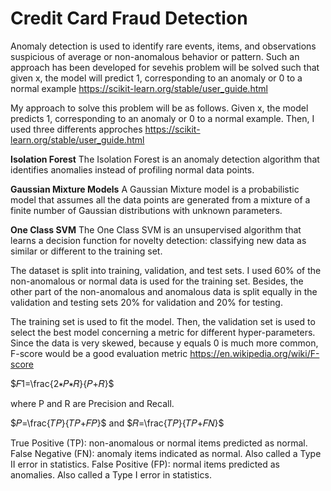 # Credit Card Fraud Detection

Anomaly detection is used to identify rare events, items, and observations suspicious of average or non-anomalous behavior or pattern. Such an approach has been developed for sevehis problem will be solved such that given x, the model will predict 1, corresponding to an anomaly or 0 to a normal example https://scikit-learn.org/stable/user_guide.html

My approach to solve this problem will be as follows. Given x, the model predicts 1, corresponding to an anomaly or 0 to a normal example. Then, I used three differents approches https://scikit-learn.org/stable/user_guide.html

**Isolation Forest**
  The Isolation Forest is an anomaly detection algorithm that identifies anomalies instead of profiling normal data points.
  
**Gaussian Mixture Models**
  A Gaussian Mixture model is a probabilistic model that assumes all the data points are generated from a mixture of a finite number of Gaussian distributions with unknown parameters.
  
**One Class SVM**
  The One Class SVM is an unsupervised algorithm that learns a decision function for novelty detection: classifying new data as similar or different to the training set.

The dataset is split into training, validation, and test sets. I used 60% of the non-anomalous or normal data is used for the training set. Besides, the other part of the non-anomalous and anomalous data is split equally in the validation and testing sets 20% for validation and 20% for testing.

The training set is used to fit the model. Then, the validation set is used to select the best model concerning a metric for different hyper-parameters. Since the data is very skewed, because y equals 0 is much more common, F-score would be a good evaluation metric https://en.wikipedia.org/wiki/F-score

$𝐹1=\frac{2∗𝑃∗𝑅}{𝑃+𝑅}$ 

where P and R are Precision and Recall.

$𝑃=\frac{𝑇𝑃}{𝑇𝑃+𝐹𝑃}$ and $𝑅=\frac{𝑇𝑃}{𝑇𝑃+𝐹𝑁}$ 

True Positive (TP): non-anomalous or normal items predicted as normal.
False Negative (FN): anomaly items indicated as normal. Also called a Type II error in statistics.
False Positive (FP): normal items predicted as anomalies. Also called a Type I error in statistics.
